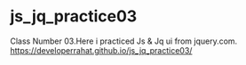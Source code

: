 # js_jq_practice03
Class Number 03.Here i practiced Js &amp; Jq ui from jquery.com.
 https://developerrahat.github.io/js_jq_practice03/
